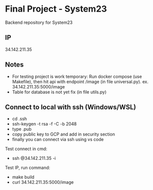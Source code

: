 # Final Project - System23
Backend repository for System23


## IP
34.142.211.35


## Notes
- For testing project is work temporary: Run docker compose (use Makefile), then hit api with endpoint /image (in file universal.py). ex. 34.142.211.35:5000/image
- Table for database is not yet fix (in file utils.py)


## Connect to local with ssh (Windows/WSL)
- cd .ssh
- ssh-keygen -t rsa -f <FILENAME> -C <USERNAME> -b 2048
- type <FILENAME>.pub
- copy public key to GCP and add in security section
- finally you can connect via ssh using vs code 

Test connect in cmd:
- ssh <USERNAME>@34.142.211.35 -i <FILENAME>

Test IP, run command:
- make build
- curl 34.142.211.35:5000/image